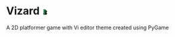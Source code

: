 # Vizard ![The Vizard](assets/graphics/characters/vizard/vizard.png)


A 2D platformer game with Vi editor theme created using PyGame




